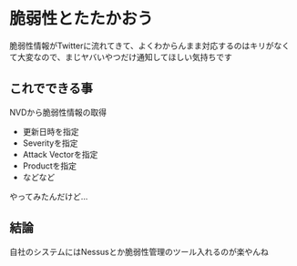 # 脆弱性とたたかおう
脆弱性情報がTwitterに流れてきて、よくわからんまま対応するのはキリがなくて大変なので、まじヤバいやつだけ通知してほしい気持ちです

## これでできる事
NVDから脆弱性情報の取得
  - 更新日時を指定
  - Severityを指定
  - Attack Vectorを指定
  - Productを指定
  - などなど


やってみたんだけど…

## 結論
自社のシステムにはNessusとか脆弱性管理のツール入れるのが楽やんね
